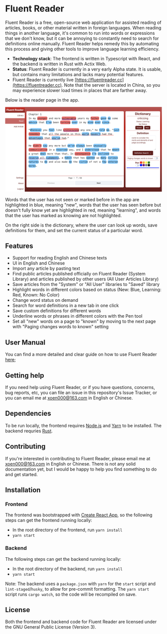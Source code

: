 # Fluent Reader

Fluent Reader is a free, open-source web application for assisted reading of articles, books, or other material written in foreign languages. When reading things in another language, it's common to run into words or expressions that we don't know, but it can be annoying to constantly need to search for definitions online manually. Fluent Reader helps remedy this by automating this process and giving other tools to improve language learning efficiency.

-   **Technology stack**: The frontend is written in Typescript with React, and the backend is written in Rust with Actix Web.
-   **Status**: Fluent Reader is currently in a very early Alpha state. It is usable, but contains many limitations and lacks many potential features.
-   Fluent Reader is currently live [https://fluentreader.cc](https://fluentreader.cc). Note that the server is located in China, so you may experience slower load times in places that are farther away.

Below is the reader page in the app.

![](app.png)

Words that the user has not seen or marked before in the app are highlighted in blue, meaning "new", words that the user has seen before but doesn't fully know yet are highlighted in red, meaning "learning", and words that the user has marked as knowing are not highlighted.

On the right side is the dictionary, where the user can look up words, save definitions for them, and set the current status of a particular word.

## Features

-   Support for reading English and Chinese texts
-   UI in English and Chinese
-   Import any article by pasting text
-   Find public articles published officially on Fluent Reader (System Library) and articles published by other users (All User Articles Library)
-   Save articles from the "System" or "All User" libraries to "Saved" library
-   Highlight words in different colors based on status (New: Blue, Learning: Red, Known: No Color)
-   Change word status on demand
-   Search for word definitions in a new tab in one click
-   Save custom definitions for different words
-   Underline words or phrases in different colors with the Pen tool
-   Set all "new" words on a page to "known" by moving to the next page with "Paging changes words to known" setting

## User Manual

You can find a more detailed and clear guide on how to use Fluent Reader [here](USER_MANUAL.md);

## Getting help

If you need help using Fluent Reader, or if you have questions, concerns, bug reports, etc, you can file an issue in this repository's Issue Tracker, or you can email me at [xoen000@163.com](mailto::xoen000@163.com) in English or Chinese.

## Dependencies

To be run locally, the frontend requires [Node.js](https://nodejs.org/) and [Yarn](https://yarnpkg.com/) to be installed. The backend requries [Rust](https://www.rust-lang.org/).

## Contributing

If you're interested in contributing to Fluent Reader, please email me at [xoen000@163.com](mailto::xoen000@163.com) in English or Chinese. There is not any solid documentation yet, but I would be happy to help you find something to do and get started.

## Installation

### Frontend

The frontend was bootstrapped with [Create React App](https://create-react-app.dev/), so the following steps can get the frontend running locally:

-   In the root directory of the frontend, run `yarn install`
-   `yarn start`

### Backend

The following steps can get the backend running locally:

-   In the root directory of the backend, run `yarn install`
-   `yarn start`

Note: The backend uses a `package.json` with `yarn` for the `start` script and `lint-staged`/`husky`, to allow for pre-commit formatting. The `yarn start` script runs `cargo watch`, so the code will be recompiled on save.

## License

Both the frontend and backend code for Fluent Reader are licensed under the GNU General Public License (Version 3).
